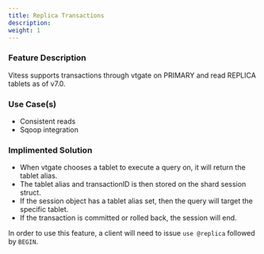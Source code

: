 ```yaml
---
title: Replica Transactions
description:
weight: 1
---
```


### Feature Description

Vitess supports transactions through vtgate on PRIMARY and read REPLICA tablets as of v7.0. 

### Use Case(s)

* Consistent reads
* Sqoop integration

### Implimented Solution

- When vtgate chooses a tablet to execute a query on, it will return the tablet alias.
- The tablet alias and transactionID is then stored on the shard session struct.
- If the session object has a tablet alias set, then the query will target the specific tablet.
- If the transaction is committed or rolled back, the session will end.

In order to use this feature, a client will need to issue `use @replica` followed by `BEGIN`.
